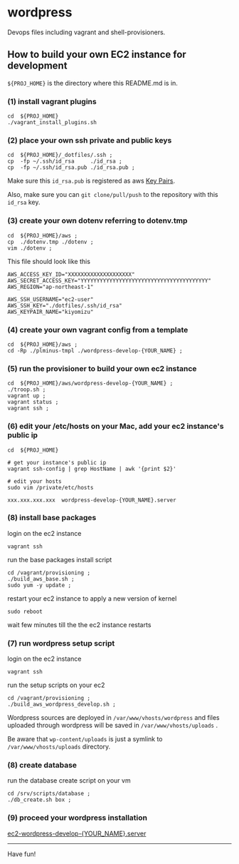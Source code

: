 # wordpress

Devops files including vagrant and shell-provisioners.

## How to build your own EC2 instance for development

`${PROJ_HOME}` is the directory where this README.md is in.

### (1) install vagrant plugins

```
cd  ${PROJ_HOME}
./vagrant_install_plugins.sh
```

### (2) place your own ssh private and public keys

```
cd  ${PROJ_HOME}/_dotfiles/.ssh ;
cp  -fp ~/.ssh/id_rsa     ./id_rsa ;
cp  -fp ~/.ssh/id_rsa.pub ./id_rsa.pub ;
```

Make sure this `id_rsa.pub` is registered as aws [Key Pairs](https://ap-northeast-1.console.aws.amazon.com/ec2/v2/home?region=ap-northeast-1#KeyPairs:sort=keyName).

Also, make sure you can `git clone/pull/push` to the repository with this `id_rsa` key.

### (3) create your own dotenv referring to dotenv.tmp

```
cd  ${PROJ_HOME}/aws ;
cp  ./dotenv.tmp ./dotenv ;
vim ./dotenv ;
```

This file should look like this

```
AWS_ACCESS_KEY_ID="XXXXXXXXXXXXXXXXXXXX"
AWS_SECRET_ACCESS_KEY="YYYYYYYYYYYYYYYYYYYYYYYYYYYYYYYYYYYYYYYY"
AWS_REGION="ap-northeast-1"

AWS_SSH_USERNAME="ec2-user"
AWS_SSH_KEY="./dotfiles/.ssh/id_rsa"
AWS_KEYPAIR_NAME="kiyomizu"
```

### (4) create your own vagrant config from a template

```
cd  ${PROJ_HOME}/aws ;
cd -Rp ./plminus-tmpl ./wordpress-develop-{YOUR_NAME} ;
```

### (5) run the provisioner to build your own ec2 instance

```
cd  ${PROJ_HOME}/aws/wordpress-develop-{YOUR_NAME} ;
./troop.sh ;
vagrant up ;
vagrant status ;
vagrant ssh ;
```

### (6) edit your /etc/hosts on your Mac, add your ec2 instance's public ip

```
cd  ${PROJ_HOME}

# get your instance's public ip
vagrant ssh-config | grep HostName | awk '{print $2}'

# edit your hosts
sudo vim /private/etc/hosts

xxx.xxx.xxx.xxx  wordpress-develop-{YOUR_NAME}.server
```

### (8) install base packages

login on the ec2 instance

```
vagrant ssh
```

run the base packages install script

```
cd /vagrant/provisioning ;
./build_aws_base.sh ;
sudo yum -y update ;
```

restart your ec2 instance to apply a new version of kernel

```
sudo reboot
```

wait few minutes till the the ec2 instance restarts

### (7) run wordpress setup script

login on the ec2 instance

```
vagrant ssh
```

run the setup scripts on your ec2

```
cd /vagrant/provisioning ;
./build_aws_wordpress_develop.sh ;
```

Wordpress sources are deployed in `/var/www/vhosts/wordpress` and files uploaded through wordpress will be saved in `/var/www/vhosts/uploads` .

Be aware that `wp-content/uploads` is just a symlink to `/var/www/vhosts/uploads` directory.

### (8) create database

run the database create script on your vm

```
cd /srv/scripts/database ;
./db_create.sh box ;
```

### (9) proceed your wordpress installation

[ec2-wordpress-develop-{YOUR_NAME}.server](https://ec2-wordpress-develop-{YOUR_NAME}.server)

-----

Have fun!
